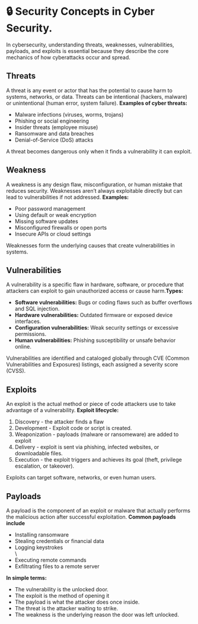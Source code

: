 # 🔒 Security Concepts in Cyber Security.
In cybersecurity, understanding threats, weaknesses, vulnerabilities, payloads, and exploits is essential because they describe the core mechanics of how cyberattacks occur and spread.

<h2>Threats</h2>
A threat is any event or actor that has the potential to cause harm to systems, networks, or data. Threats can be intentional (hackers, malware) or unintentional (human error, system failure).
<strong>Examples of cyber threats:</strong>
<ul>
  <li>Malware infections (viruses, worms, trojans)</li>
  <li>Phishing or social engineering</li>
  <li>Insider threats (employee misuse)</li>
  <li>Ransomware and data breaches</li>
  <li>Denial-of-Service (DoS) attacks</li>
</ul>
A threat becomes dangerous only when it finds a vulnerability it can exploit.

<h2>Weakness</h2>
A weakness is any design flaw, misconfiguration, or human mistake that reduces security. Weaknesses aren’t always exploitable directly but can lead to vulnerabilities if not addressed.
<strong>Examples:</strong>
<ul>
  <li>Poor password management</li>
  <li>Using default or weak encryption</li>
  <li>Missing software updates</li>
  <li>Misconfigured firewalls or open ports</li>
  <li>Insecure APIs or cloud settings</li>
</ul>
Weaknesses form the underlying causes that create vulnerabilities in systems.

<h2>Vulnerabilities</h2>
A vulnerability is a specific flaw in hardware, software, or procedure that attackers can exploit to gain unauthorized access or cause harm.​
<strong>Types:</strong>
<ul>
  <li><strong>Software vulnerabilities:</strong> Bugs or coding flaws such as buffer overflows and SQL injection.</li>
  <li><strong>Hardware vulnerabilities:</strong> Outdated firmware or exposed device interfaces.</li>
  <li><strong>Configuration vulnerabilities:</strong> Weak security settings or excessive permissions.</li>
  <li><strong>Human vulnerabilities:</strong> Phishing susceptibility or unsafe behavior online.</li>
</ul>
Vulnerabilities are identified and cataloged globally through CVE (Common Vulnerabilities and Exposures) listings, each assigned a severity score (CVSS).

<h2>Exploits</h2>
An exploit is the actual method or piece of code attackers use to take advantage of a vulnerability.
<strong>Exploit lifecycle:</strong>
<ol>
  <li>Discovery - the attacker finds a flaw</li>
  <li>Development - Exploit code or script is created.</li>
  <li>Weaponization - payloads (malware or ransomeware) are added to exploit</li>
  <li>Delivery - exploit is sent via phishing, infected websites, or downloadable files.</li>
  <li>Execution - the exploit triggers and achieves its goal (theft, privilege escalation, or takeover).</li>
</ol>
Exploits can target software, networks, or even human users.

<h2>Payloads</h2>
A payload is the component of an exploit or malware that actually performs the malicious action after successful exploitation.
<strong>Common payloads include</strong>
<ul>
  <li>Installing ransomware</li>
  <li>Stealing credentials or financial data</li>
  <li>Logging keystrokes</li>\
  <li>Executing remote commands</li>
  <li>Exfiltrating files to a remote server</li>
</ul>
<strong>In simple terms:</strong>
<ul>
  <li>The vulnerability is the unlocked door.</li>
  <li>The exploit is the method of opening it</li>
  <li>The payload is what the attacker does once inside.</li>
  <li>The threat is the attacker waiting to strike.</li>
  <li>The weakness is the underlying reason the door was left unlocked.</li>
</ul>
